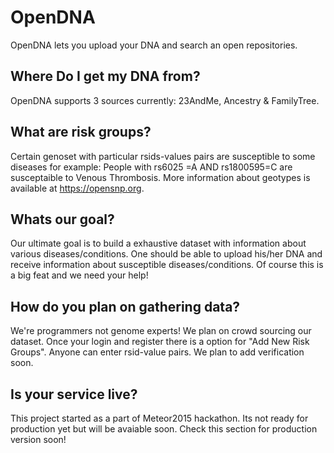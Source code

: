 # OpenDNA

OpenDNA lets you upload your DNA and search an open repositories.  
  
## Where Do I get my DNA from?
OpenDNA supports 3 sources currently: 23AndMe, Ancestry & FamilyTree.

## What are risk groups?
Certain genoset with particular rsids-values pairs are susceptible to some diseases for example: People with 
rs6025 =A AND rs1800595=C are susceptaible to Venous Thrombosis.
More information about geotypes is available at https://opensnp.org.  

## Whats our goal?
Our ultimate goal is to build a exhaustive dataset with information about various diseases/conditions. One should be able to upload his/her DNA and receive information about susceptible diseases/conditions. Of course this is a big feat and we need your help!

## How do you plan on gathering data?
We're programmers not genome experts! We plan on crowd sourcing our dataset. Once your login and register there is a option for "Add New Risk Groups". Anyone can enter rsid-value pairs. We plan to add verification soon.

## Is your service live?
This project started as a part of Meteor2015 hackathon. Its not ready for production yet but will be avaiable soon. Check this section for production version soon!

